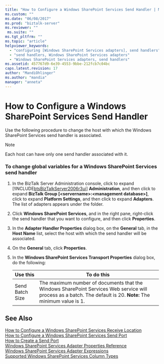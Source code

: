 ```yaml
---
title: "How to Configure a Windows SharePoint Services Send Handler | Microsoft Docs"
ms.custom: ""
ms.date: "06/08/2017"
ms.prod: "biztalk-server"
ms.reviewer: ""
 ms.suite: ""
ms.tgt_pltfrm: ""
ms.topic: "article"
helpviewer_keywords: 
  - "configuring [Windows SharePoint Services adapters], send handlers"
  - "send handlers, Windows SharePoint Services adapters"
  - "Windows SharePoint Services adapters, send handlers"
ms.assetid: 457767d9-6e39-4553-9bbe-212fcb7c04bc
caps.latest.revision: 17
author: "MandiOhlinger"
ms.author: "mandia"
manager: "anneta"
---
```

# How to Configure a Windows SharePoint Services Send Handler
Use the following procedure to change the host with which the Windows SharePoint Services send handler is associated.  
  
> [!NOTE]
>  Each host can have only one send handler associated with it.  
  
### To change global variables for a Windows SharePoint Services send handler  
  
1.  In the BizTalk Server Administration console, click to expand [!INCLUDE[btsBizTalkServer2006r3ui](../includes/btsbiztalkserver2006r3ui-md.md)] **Administration**, and then click to expand **BizTalk Group [\<servername>:\<management database>]**, click to expand **Platform Settings**, and then click to expand **Adapters**. The list of adapters appears under the folder.  
  
2.  Click **Windows SharePoint Services**, and in the right pane, right-click the send handler that you want to configure, and then click **Properties**.  
  
3.  In the **Adapter Handler Properties** dialog box, on the **General** tab, in the **Host Name** list, select the host with which the send handler will be associated.  
  
4.  On the **General** tab, click **Properties**.  
  
5.  In the **Windows SharePoint Services Transport Properties** dialog box, do the following:  
  
    |Use this|To do this|  
    |--------------|----------------|  
    |Send Batch Size|The maximum number of documents that the Windows SharePoint Services Web service will process as a batch. The default is 20. **Note:**  The minimum value is 1.|  
  
## See Also  
 [How to Configure a Windows SharePoint Services Receive Location](../core/how-to-configure-a-windows-sharepoint-services-receive-location.md)   
 [How to Configure a Windows SharePoint Services Send Port](../core/how-to-configure-a-windows-sharepoint-services-send-port.md)   
 [How to Create a Send Port](../core/how-to-create-a-send-port2.md)   
 [Windows SharePoint Services Adapter Properties Reference](../core/windows-sharepoint-services-adapter-properties-reference.md)   
 [Windows SharePoint Services Adapter Expressions](../core/windows-sharepoint-services-adapter-expressions.md)   
 [Supported Windows SharePoint Services Column Types](../core/supported-windows-sharepoint-services-column-types.md)